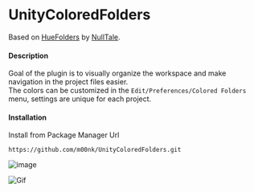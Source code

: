# UnityColoredFolders

Based on [HueFolders](https://github.com/NullTale/HueFolders) by [NullTale](https://github.com/NullTale).

#### Description
Goal of the plugin is to visually organize the workspace and make navigation in the project files easier.<br>
The colors can be customized in the `Edit/Preferences/Colored Folders` menu, settings are unique for each project.<br>


#### Installation
Install from Package Manager Url 
```
https://github.com/m00nk/UnityColoredFolders.git
```

![image](https://user-images.githubusercontent.com/1497430/181345613-b81a77c6-c449-4b19-ab1e-88b1ef06f6fc.png)

![Gif](https://github.com/NullTale/HueFolders/assets/1497430/6a8203b5-da08-41fd-a617-6c4483fe1c1b)

